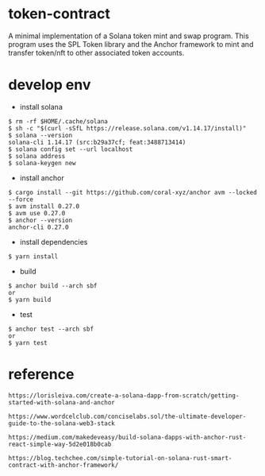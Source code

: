 # token-contract

A minimal implementation of a Solana token mint and swap program.
This program uses the SPL Token library and the Anchor framework to mint and transfer token/nft to other associated
token accounts.

# develop env

* install solana

```
$ rm -rf $HOME/.cache/solana
$ sh -c "$(curl -sSfL https://release.solana.com/v1.14.17/install)"
$ solana --version
solana-cli 1.14.17 (src:b29a37cf; feat:3488713414)
$ solana config set --url localhost
$ solana address
$ solana-keygen new
```

* install anchor

```
$ cargo install --git https://github.com/coral-xyz/anchor avm --locked --force
$ avm install 0.27.0 
$ avm use 0.27.0
$ anchor --version
anchor-cli 0.27.0
```

* install dependencies

```
$ yarn install 
```

* build

```
$ anchor build --arch sbf
or
$ yarn build
```

* test

```
$ anchor test --arch sbf
or
$ yarn test
```

# reference

```
https://lorisleiva.com/create-a-solana-dapp-from-scratch/getting-started-with-solana-and-anchor 
```

```
https://www.wordcelclub.com/conciselabs.sol/the-ultimate-developer-guide-to-the-solana-web3-stack
```

```
https://medium.com/makedeveasy/build-solana-dapps-with-anchor-rust-react-simple-way-5d2e018b0cab
```

```
https://blog.techchee.com/simple-tutorial-on-solana-rust-smart-contract-with-anchor-framework/
```

